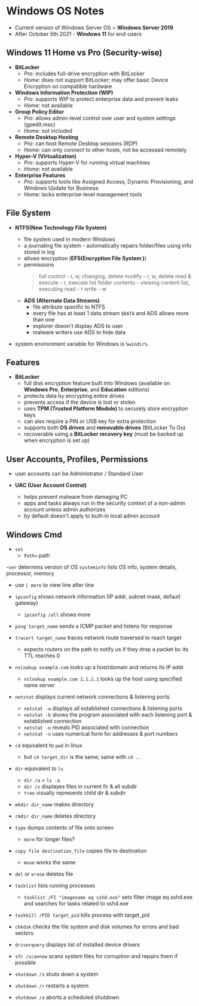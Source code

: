 # Windows OS Notes

- Current version of Windows Server OS = **Windows Server 2019**
- After October 5th 2021 - **Windows 11** for end-users

## Windows 11 Home vs Pro (Security-wise)

  - **BitLocker**
    - *Pro*: includes full-drive encryption with BitLocker
    - *Home*: does not support BitLocker; may offer basic Device Encryption on compatible hardware
  - **Windows Information Protection (WIP)**
    - *Pro*: supports WIP to protect enterprise data and prevent leaks
    - *Home*: not available
  - **Group Policy Editor**
    - *Pro*: allows admin-level control over user and system settings (gpedit.msc)
    - *Home*: not included
  - **Remote Desktop Hosting**
    - *Pro*: can host Remote Desktop sessions (RDP)
    - *Home*: can only connect to other hosts, not be accessed remotely
  - **Hyper-V (Virtualization)**
    - *Pro*: supports Hyper-V for running virtual machines
    - *Home*: not available
  - **Enterprise Features**
    - *Pro*: supports tools like Assigned Access, Dynamic Provisioning, and Windows Update for Business
    - *Home*: lacks enterprise-level management tools

## File System

- **NTFS(New Technology File System)**
  - file system used in modern Windows
  - a journaling file system - automatically repairs folder/files using info stored in log
  - allows encryption (**EFS(Encryption File System )**)
  - permissions
    > full control - r, w, changing, delete
    > modify - r, w, delete
    > read & execute - r, execute
    > list folder contents - viewing content list, executing
    > read - r
    > write - w
  - **ADS (Alternate Data Streams)**
    - file attribute specific to NTFS
    - every file has at least 1 data stream `$DATA` and ADS allows more than one
    - explorer doesn't display ADS to user
    - malware writers use ADS to hide data

- system environment variable for Windows is `%windir%`.

## Features

- **BitLocker**
  - full disk encryption feature built into Windows (available on **Windows Pro**, **Enterprise**, and **Education** editions)
  - protects data by encrypting entire drives
  - prevents access if the device is lost or stolen
  - uses **TPM (Trusted Platform Module)** to securely store encryption keys
  - can also require a PIN or USB key for extra protection
  - supports both **OS drives** and **removable drives** (BitLocker To Go)
  - recoverable using a **BitLocker recovery key** (must be backed up when encryption is set up)

## User Accounts, Profiles, Permissions

- user accounts can be Administrator / Standard User

- **UAC (User Account Control)**
  - helps prevent malware from damaging PC
  - apps and tasks always run in the security context of a non-admin account unless admin authorizes
  - by default doesn't apply to built-in local admin account

## Windows Cmd

- `set`
  - `Path=` path
  
-`ver` determins version of OS
`systeminfo` lists OS info, system details, processor, memory
  - use `| more` to view line after line

- `ipconfig` shows network information (IP addr, subnet mask, default gateway)
  - `ipconfig /all` shows more

- `ping target_name` sends a ICMP packet and listens for response
- `tracert target_name` traces network route traversed to reach target
  - expects routers on the path to notify us if they drop a packet bc its TTL reaches 0
- `nslookup example.com` looks up a host/domain and returns its IP addr
  - `nslookup example.com 1.1.1.1` looks up the host using specified name server
- `netstat` displays current network connections & listening ports
  - `netstat -a` displays all established connections & listening ports
  - `netstat -b` shows the program associated with each listening port & established connection
  - `netstat -o` reveals PID associated with connection
  - `netstat -n` uses numerical form for addresses & port numbers

- `cd` equivalent to `pwd` in linux
  - but `cd target_dir` is the same; same with `cd ..`
- `dir` equivalent to `ls`
  - `dir /a` = `ls -a`
  - `dir /s` displayes files in current fir & all subdir
  - `tree` visually represents child dir & subdir
- `mkdir dir_name` makes directory
- `rmdir dir_name` deletes directory

- `type` dumps contents of file onto screen
  - `more` for longer files?
- `copy file destination_file` copies file to destination
  - `move` works the same
- `del` or `erase` deletes file

- `tasklist` lists running processes
  - `tasklist /FI "imagename eq sshd.exe"` sets filter image eq sshd.exe and searches for tasks related to sshd.exe
- `taskkill /PID target_pid` kills process with target_pid

- `chkdsk` checks the file system and disk volumes for errors and bad sectors
- `driverquery` displays list of installed device drivers
- `sfc /scannow` scans system files for corruption and repairs them if possible

- `shutdown /s` shuts down a system
- `shutdown /r` restarts a system
- `shutdown /a` aborts a scheduled shutdown